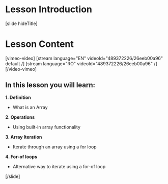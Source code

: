 # Lesson Introduction
[slide hideTitle]

# Lesson Content

[vimeo-video]
[stream language="EN" videoId="489372226/26eeb00a96" default /]
[stream language="RO" videoId="489372226/26eeb00a96"  /]
[/video-vimeo]

## In this lesson you will learn:

**1. Definition**

- What is an Array

**2. Operations**

- Using built-in array functionality

**3. Array Iteration**

- Iterate through an array using a for loop

**4. For-of loops**

- Alternative way to iterate using a for-of loop

[/slide]
